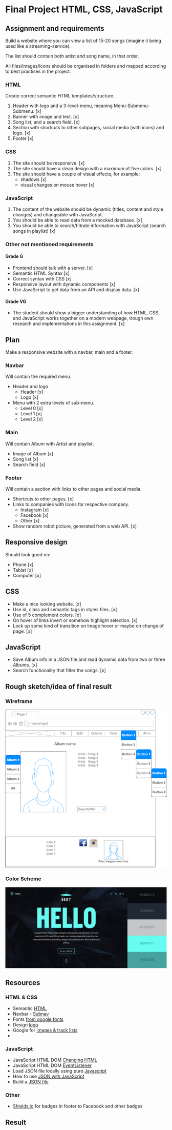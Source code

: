 # Final Project HTML, CSS, JavaScript

## Assignment and requirements
Build a website where you can view a list of 15-20 songs (imagine it being used like a streaming-service).

The list should contain both artist and song name, in that order.

All files/images/icons should be organised in folders and mapped according to best practises in the project.


### HTML
Create correct semantic HTML templates/structure.

1. Header with logo and a 3-level-menu, meaning Menu-Submenu-Submenu. [x]
2. Banner with image and text. [x]
3. Song list, and a search field. [x]
4. Section with shortcuts to other subpages, social media (with icons) and logo. [x]
5. Footer [x]

### CSS
1. The site should be responsive. [x]
2. The site should have a clean design with a maximum of five colors. [x]
3. The site should have a couple of visual effects, for example:
    - shadows [x]
    - visual changes on mouse hover [x]
    
### JavaScript
1. The content of the website should be dynamic (titles, content and style changes) and changeable with JavaScript.
2. You should be able to read data from a mocked database. [x]
3. You should be able to search/filtrate information with JavaScript (search songs in playlist) [x]

### Other not mentioned requirements

#### Grade G
- Frontend should talk with a server. [x]
- Semantic HTML Syntax [x]
- Correct syntax with CSS [x]
- Responsive layout with dynamic components [x]
- Use JavaScript to get data from an API and display data. [x]

#### Grade VG
- The student should show a bigger understanding of how HTML, CSS and JavaScript works together on a modern webpage, trough own research and implementations in this assignment. [x]

## Plan
Make a responsive website with a navbar, main and a footer.

### Navbar
Will contain the required menu.
- Header and logo
    - Header [x]
    - Logo [x]
- Menu with 2 extra levels of sub-menu.
    - Level 0 [x]
    - Level 1 [x]
    - Level 2 [x]

### Main 
Will contain Album with Artist and playlist.
- Image of Album [x]
- Song list [x]
- Search field [x]

### Footer
Will contain a section with links to other pages and social media.
- Shortcuts to other pages. [x]
- Links to companies with Icons for respective company.
    - Instagram [x]
    - Facebook [x]
    - Other [x]
- Show random robot picture, generated from a web API. [x]

## Responsive design
Should look good on:
- Phone [x]
- Tablet [x]
- Computer [x]

## CSS
- Make a nice looking website. [x]
- Use id, class and semantic tags in styles files. [x]
- Use of 5 complement colors. [x]
- On hover of links invert or somehow highlight selection. [x]
- Lock up some kind of transition on image hover or maybe on change of page. [x]

## JavaScript
- Save Album info in a JSON file and read dynamic data from two or three Albums. [x]
- Search functionality that filter the songs. [x]

## Rough sketch/idea of final result

### Wireframe
![image of initial plan](roughPlan.png) 

### Color Scheme
![image of color scheme](colorScheme.png)

## Resources
### HTML & CSS
- Semantic [HTML](https://www.w3schools.com/html/html5_semantic_elements.asp)
- Navbar - [Subnav](https://www.w3schools.com/howto/howto_css_subnav.asp)
- Fonts [from google fonts](https://fonts.google.com/)
- Design [logo](https://www.designevo.com/)
- Google for [images & track lists](https://www.google.com/)
- []()

### JavaScript
- JavaScript HTML DOM [Changing HTML](https://www.w3schools.com/js/js_htmldom_html.asp)
- JavaScript HTML DOM [EventListener](https://www.w3schools.com/js/js_htmldom_eventlistener.asp)
- Load JSON file locally using pure [Javascript](https://codepen.io/KryptoniteDove/post/load-json-file-locally-using-pure-javascript)
- How to use [JSON with JavaScript](https://www.quackit.com/json/tutorial/json_with_javascript.cfm)
- Build a [JSON file](https://stackoverflow.com/questions/46697129/i-am-trying-to-store-a-music-album-using-json)

### Other
- [Shields.io](https://shields.io/) for badges in footer to Facebook and other badges

## Result
